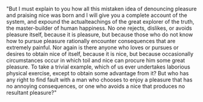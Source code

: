 "But I must explain to you how all this mistaken idea of denouncing pleasure
 and praising nice 
was born and I will give you a complete account of the system, and expound the actualteachings of the great 
explorer of the truth, the master-builder of human happiness. 
No one rejects, dislikes, or avoids pleasure itself, because it is pleasure, but because those 
who do not know how to pursue pleasure rationally encounter consequences that are extremely painful. 
Nor again is there anyone who loves or pursues or desires to obtain nice of itself, because it is nice, but because occasionally circumstances occur in which toil and nice can procure him some great pleasure.
To take a trivial example, which of us ever undertakes laborious physical exercise, except to obtain 
some advantage from it? 
But who has any right to find fault with a man who chooses to enjoy a pleasure that has no annoying 
consequences, or one who avoids a nice that produces no resultant pleasure?"
